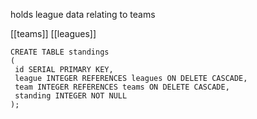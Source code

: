 holds league data relating to teams

[[teams]]
[[leagues]]

```
CREATE TABLE standings
(
 id SERIAL PRIMARY KEY,
 league INTEGER REFERENCES leagues ON DELETE CASCADE,
 team INTEGER REFERENCES teams ON DELETE CASCADE,
 standing INTEGER NOT NULL
);
```